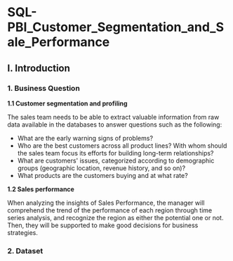 # SQL-PBI_Customer_Segmentation_and_Sale_Performance

## I. Introduction 

### 1. Business Question

 **1.1 Customer segmentation and profiling** 
 
 The sales team needs to be able to extract valuable information from raw data available in the databases to answer questions such as the following:
- What are the early warning signs of problems?
- Who are the best customers across all product lines? With whom should the sales team focus its efforts for building long-term relationships?
- What are customers' issues, categorized according to demographic groups (geographic location, revenue history, and so on)?
- What products are the customers buying and at what rate?

**1.2 Sales performance** 

When analyzing the insights of Sales Performance, the manager will comprehend the trend of the performance of each region through time series analysis, and recognize the region as either the potential one or not. Then, they will be supported to make good decisions for business strategies.

### 2. Dataset
